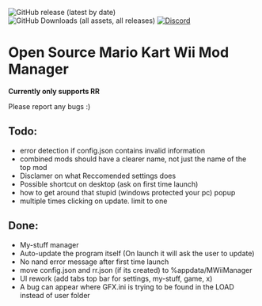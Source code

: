 ![GitHub release (latest by date)](https://img.shields.io/github/v/release/patchzyy/CT-MKWII-WPF?style=flat-square)
![GitHub Downloads (all assets, all releases)](https://img.shields.io/github/downloads/patchzyy/CT-MKWII-WPF/total?style=flat-square)
[![Discord](https://img.shields.io/discord/1253384439937896560)](https://discord.gg/vZ7T2wJnsq?style=flat-square)

# Open Source Mario Kart Wii Mod Manager


**Currently only supports RR**

Please report any bugs :)

## Todo:
- error detection if config.json contains invalid information
- combined mods should have a clearer name, not just the name of the top mod
- Disclamer on what Reccomended settings does
- Possible shortcut on desktop (ask on first time launch)
- how to get around that stupid (windows protected your pc) popup
- multiple times clicking on update. limit to one

## Done:
- My-stuff manager
- Auto-update the program itself (On launch it will ask the user to update)
- No nand error message after first time launch
- move config.json and rr.json (if its created) to %appdata/MWiiManager
- UI rework (add tabs top bar for settings, my-stuff, game, x)
- A bug can appear where GFX.ini is trying to be found in the LOAD instead of user folder

